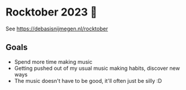 # Rocktober 2023 🎸

See https://debasisnijmegen.nl/rocktober

## Goals

- Spend more time making music
- Getting pushed out of my usual music making habits, discover new ways
- The music doesn't have to be good, it'll often just be silly :D
